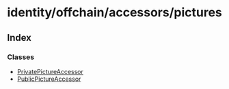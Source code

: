 # identity/offchain/accessors/pictures

## Index

### Classes

* [PrivatePictureAccessor](../classes/_identity_offchain_accessors_pictures_.privatepictureaccessor.md)
* [PublicPictureAccessor](../classes/_identity_offchain_accessors_pictures_.publicpictureaccessor.md)


